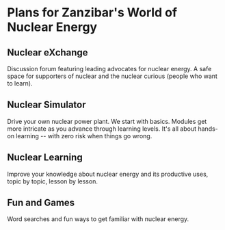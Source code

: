 # Plans for Zanzibar's World of Nuclear Energy

## Nuclear eXchange

Discussion forum featuring leading advocates for nuclear energy. A safe space for supporters of nuclear and the nuclear curious (people who want to learn).

## Nuclear Simulator

Drive your own nuclear power plant. We start with basics. Modules get more intricate as you advance through learning levels. It's all about hands-on learning -- with zero risk when things go wrong.

## Nuclear Learning

Improve your knowledge about nuclear energy and its productive uses, topic by topic, lesson by lesson.

## Fun and Games

Word searches and fun ways to get familiar with nuclear energy.
